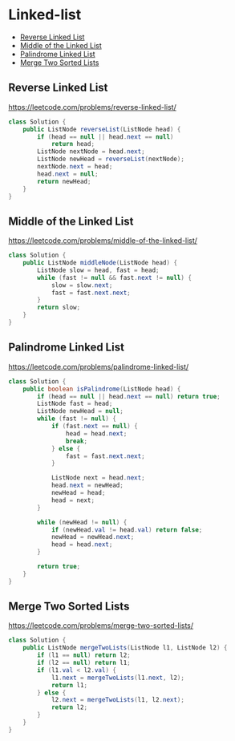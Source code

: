 # Linked-list

+ [Reverse Linked List](#reverse-linked-list)
+ [Middle of the Linked List](#middle-of-the-linked-list)
+ [Palindrome Linked List](#palindrome-linked-list)
+ [Merge Two Sorted Lists](#merge-two-sorted-lists)

## Reverse Linked List

https://leetcode.com/problems/reverse-linked-list/

```java
class Solution {
    public ListNode reverseList(ListNode head) {
        if (head == null || head.next == null)
            return head;
        ListNode nextNode = head.next;
        ListNode newHead = reverseList(nextNode);
        nextNode.next = head;
        head.next = null;
        return newHead;
    }
}
```

## Middle of the Linked List

https://leetcode.com/problems/middle-of-the-linked-list/

```java
class Solution {
    public ListNode middleNode(ListNode head) {
        ListNode slow = head, fast = head;
        while (fast != null && fast.next != null) {
            slow = slow.next;
            fast = fast.next.next;
        }
        return slow;
    }
}
```

## Palindrome Linked List

https://leetcode.com/problems/palindrome-linked-list/

```java
class Solution {
    public boolean isPalindrome(ListNode head) {
        if (head == null || head.next == null) return true;
        ListNode fast = head;
        ListNode newHead = null;
        while (fast != null) {
            if (fast.next == null) {
                head = head.next;
                break;
            } else {
                fast = fast.next.next;
            }

            ListNode next = head.next;
            head.next = newHead;
            newHead = head;
            head = next;
        }

        while (newHead != null) {
            if (newHead.val != head.val) return false;
            newHead = newHead.next;
            head = head.next;
        }

        return true;
    }
}
```

## Merge Two Sorted Lists

https://leetcode.com/problems/merge-two-sorted-lists/

```java
class Solution {
    public ListNode mergeTwoLists(ListNode l1, ListNode l2) {
        if (l1 == null) return l2;
        if (l2 == null) return l1;
        if (l1.val < l2.val) {
            l1.next = mergeTwoLists(l1.next, l2);
            return l1;
        } else {
            l2.next = mergeTwoLists(l1, l2.next);
            return l2;
        }
    }
}
```

